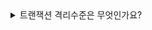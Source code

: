 <details>
<summary> 
트랜잭션 격리수준은 무엇인가요?
</summary>

🔗 질문 링크: [트랜잭션 격리수준은 무엇인가요?](https://www.maeil-mail.kr/question/61)

✅ 답변 내용:
<pre>
  트랜잭션 격리 수준은 하나의 트랜잭션이 다른 트랜잭션에 영향을 받지 않고
  원자성을 보장할 수 있도록 트랜잭션을 격리하는 수준을 의미합니다.
</pre>

💡 꼬리 질문1: 트랜잭션 격리 수준은 어떤 것이 있고 각각 어떤 특징이 있나요? 🤔
<pre>
  1. UNCOMMITED : 
  커밋이 되지 않은..않았을 때 하나의 트랜잭션의 변경이 다른 트랜잭션에 반영이 되는 것으로 세 가지 문제가 발생합니다.
  (세 가지 문제 답변❌)

  2. COMMITED :
  커밋이 된 상태만 다른 트랜잭션에 반영이 되는 격리 수준으로, 하나의 트랜잭션을 완전히 동시성을 만족시키지 않습니다.

  3. 
  첫 번째 두 번째보다 더 엄격한 격리수준으로 아까 말했던 세 가지 문제 중에 Race condition이 발생하고,
  이 수준에서는 mvcc 패턴을 사용해 이런 격리수준을 기본으로 가지고 있습니다(?)

  4. SERIALIZABLE
  가장 엄격한 격리수준으로 세 가지 이상 증상이 발생하지 않고 
  동시성이 높아질 수록 처리율은 높아지고, 동시성이 낮아질 수록 처리율은 높아지는 반비례적인 특징을 가지고 있기 때문에
  적절한 트랜잭션 격리수준을 선택해야 합니다.
</pre>

💡 꼬리 질문2: Dirty Read, Phantom Read, Non-Repeatable Read에 대해 설명해주세요
<pre>
  1. Dirty Read :
  더럽게 읽힌다는 뜻으로, 읽었던 값이 변경되는 문제입니다.
  
  2. Phantom Read :
  유령 읽기, 읽지 않은 값이 추가되는 문제입니다.
  
  3. Non-Repeatable Read :
  mvcc 패턴을 사용해서 한 번 읽었을 때 계속 똑같은 걸 읽도록 ... 잘 모르겠습니다.
</pre>

📝 피드백 내용:
<pre>
  트랜잭션과 트랜잭션 격리수준에 대해 어느정도 지식과 이해도는 갖추고 있는 걸로 보이지만, 설명이 횡설수설합니다.
  복습을 통해 해당 개념을 ❗간결하게❗ 정리하는 것이 좋을 것 같습니다.
  정리 후에 오늘 질문들을 스스로 던져보고 ❗꼭 다시 한번 말로 답변하는 연습❗을 하면 도움이 될 것 같습니다.
</pre>

✨ 질문에 대한 보충 학습 내용:
<pre>
- 학습한 내용
- 또는 답변에 보완하면 좋았을 내용
</pre>

👀 참고 링크:
  
</details>
